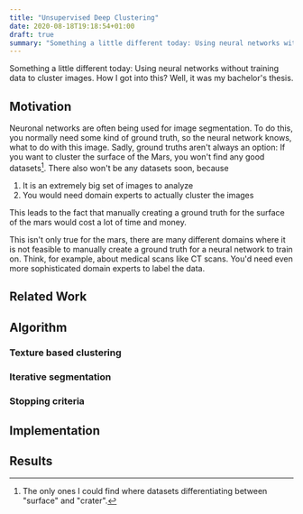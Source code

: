 ```yaml
---
title: "Unsupervised Deep Clustering"
date: 2020-08-18T19:18:54+01:00
draft: true
summary: "Something a little different today: Using neural networks without training data to cluster images"
---
```


Something a little different today: Using neural networks without training data to cluster images. How I got into this? Well, it was my bachelor's thesis.

## Motivation

Neuronal networks are often being used for image segmentation. To do this, you normally need some kind of ground truth, so the neural network knows, what to do with this image. Sadly, ground truths aren't always an option: If you want to cluster the surface of the Mars, you won't find any good datasets[^1]. There also won't be any datasets soon, because

1. It is an extremely big set of images to analyze
2. You would need domain experts to actually cluster the images

This leads to the fact that manually creating a ground truth for the surface of the mars would cost a lot of time and money.

This isn't only true for the mars, there are many different domains where it is not feasible to manually create a ground truth for a neural network to train on. Think, for example, about medical scans like CT scans. You'd need even more sophisticated domain experts to label the data.

## Related Work

## Algorithm

### Texture based clustering

### Iterative segmentation

### Stopping criteria

## Implementation

## Results

[^1]: The only ones I could find where datasets differentiating between "surface" and "crater".